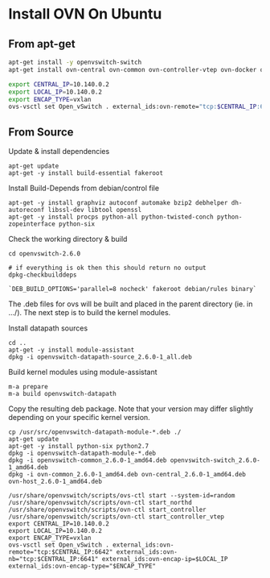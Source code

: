# Install OVN On Ubuntu

## From apt-get

```sh
apt-get install -y openvswitch-switch
apt-get install ovn-central ovn-common ovn-controller-vtep ovn-docker ovn-host

export CENTRAL_IP=10.140.0.2
export LOCAL_IP=10.140.0.2
export ENCAP_TYPE=vxlan
ovs-vsctl set Open_vSwitch . external_ids:ovn-remote="tcp:$CENTRAL_IP:6642" external_ids:ovn-nb="tcp:$CENTRAL_IP:6641" external_ids:ovn-encap-ip=$LOCAL_IP external_ids:ovn-encap-type="$ENCAP_TYPE"
```

## From Source

Update & install dependencies

```
apt-get update
apt-get -y install build-essential fakeroot
```

Install Build-Depends from debian/control file

```
apt-get -y install graphviz autoconf automake bzip2 debhelper dh-autoreconf libssl-dev libtool openssl
apt-get -y install procps python-all python-twisted-conch python-zopeinterface python-six
```

Check the working directory & build

```
cd openvswitch-2.6.0

# if everything is ok then this should return no output
dpkg-checkbuilddeps

`DEB_BUILD_OPTIONS='parallel=8 nocheck' fakeroot debian/rules binary`
```

The .deb files for ovs will be built and placed in the parent directory (ie. in …/). The next step is to
build the kernel modules.

Install datapath sources

```
cd ..
apt-get -y install module-assistant
dpkg -i openvswitch-datapath-source_2.6.0-1_all.deb
```

Build kernel modules using module-assistant

```
m-a prepare
m-a build openvswitch-datapath
```

Copy the resulting deb package. Note that your version may differ slightly depending on your specific kernel version.

```
cp /usr/src/openvswitch-datapath-module-*.deb ./
apt-get update
apt-get -y install python-six python2.7
dpkg -i openvswitch-datapath-module-*.deb
dpkg -i openvswitch-common_2.6.0-1_amd64.deb openvswitch-switch_2.6.0-1_amd64.deb
dpkg -i ovn-common_2.6.0-1_amd64.deb ovn-central_2.6.0-1_amd64.deb ovn-host_2.6.0-1_amd64.deb
```

```
/usr/share/openvswitch/scripts/ovs-ctl start --system-id=random
/usr/share/openvswitch/scripts/ovn-ctl start_northd
/usr/share/openvswitch/scripts/ovn-ctl start_controller
/usr/share/openvswitch/scripts/ovn-ctl start_controller_vtep
export CENTRAL_IP=10.140.0.2
export LOCAL_IP=10.140.0.2
export ENCAP_TYPE=vxlan
ovs-vsctl set Open_vSwitch . external_ids:ovn-remote="tcp:$CENTRAL_IP:6642" external_ids:ovn-nb="tcp:$CENTRAL_IP:6641" external_ids:ovn-encap-ip=$LOCAL_IP external_ids:ovn-encap-type="$ENCAP_TYPE"
```
